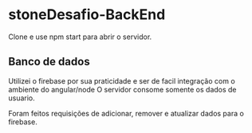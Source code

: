# stoneDesafio-BackEnd
Clone e use npm start para abrir o servidor. 

## Banco de dados
Utilizei o firebase por sua praticidade e ser de facil integração com o ambiente do angular/node
O servidor consome somente os dados de usuario.

Foram feitos requisições de adicionar, remover e atualizar dados para o firebase.
